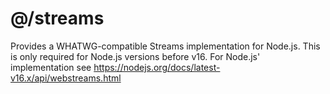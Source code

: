 # @/streams

Provides a WHATWG-compatible Streams implementation for Node.js. 
This is only required for Node.js versions before v16. For Node.js' implementation see https://nodejs.org/docs/latest-v16.x/api/webstreams.html

